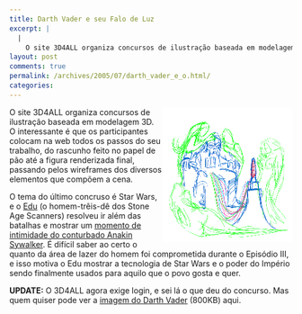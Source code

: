 ```yaml
---
title: Darth Vader e seu Falo de Luz
excerpt: |
  |
    O site 3D4ALL organiza concursos de ilustração baseada em modelagem 3D. O interessante é que os participantes colocam na web todos os passos do seu trabalho, do rascunho feito no papel de pão até a figura renderizada final, passando...
layout: post
comments: true
permalink: /archives/2005/07/darth_vader_e_o.html/
categories:
---
```

<img title="darthvader.gif" src="/archives/img/darthvader.gif" width="231" height="239" align="right" style="margin-left:2px" />
O site 3D4ALL organiza concursos de ilustração baseada em modelagem 3D. O interessante é que os participantes colocam na web todos os passos do seu trabalho, do rascunho feito no papel de pão até a figura renderizada final, passando pelos wireframes dos diversos elementos que compõem a cena.

O tema do último concruso é Star Wars, e o <a href="http://www.stoneagescanners.com/edu">Edu</a> (o homem-trêis-dê dos Stone Age Scanners) resolveu ir além das batalhas e mostrar um [momento de intimidade do conturbado Anakin Sywalker][1]. É difícil saber ao certo o quanto da área de lazer do homem foi comprometida durante o Episódio III, e isso motiva o Edu mostrar a tecnologia de Star Wars e o poder do Império sendo finalmente usados para aquilo que o povo gosta e quer.

**UPDATE:** O 3D4ALL agora exige login, e sei lá o que deu do concurso. Mas quem quiser pode ver a [imagem do Darth Vader][2] (800KB) aqui.

 [1]: http://www.3d4all.org/foruns/showthread.php?t=6764&#038;page=1&#038;pp=10
 [2]: /img/Vader_e_escravas_alta.1.JPG
